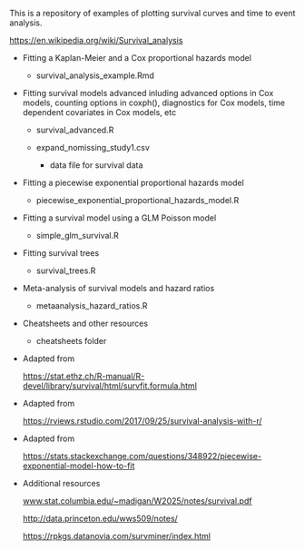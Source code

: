This is a repository of examples of plotting survival curves and time to event analysis.

https://en.wikipedia.org/wiki/Survival_analysis


* Fitting a Kaplan-Meier and a Cox proportional hazards model

	* survival_analysis_example.Rmd

* Fitting survival models advanced inluding advanced options in Cox models, counting options in coxph(), diagnostics for Cox models, time dependent covariates in Cox models, etc

	* survival_advanced.R

	* expand_nomissing_study1.csv

		* data file for survival data  

* Fitting a piecewise exponential proportional hazards model

	* piecewise_exponential_proportional_hazards_model.R

* Fitting a survival model using a GLM Poisson model

	* simple_glm_survival.R

* Fitting survival trees

	* survival_trees.R

* Meta-analysis of survival models and hazard ratios

	* metaanalysis_hazard_ratios.R

* Cheatsheets and other resources

	* cheatsheets folder

* Adapted from 


     https://stat.ethz.ch/R-manual/R-devel/library/survival/html/survfit.formula.html


* Adapted from


    https://rviews.rstudio.com/2017/09/25/survival-analysis-with-r/


* Adapted from 


    https://stats.stackexchange.com/questions/348922/piecewise-exponential-model-how-to-fit
 

* Additional resources


    www.stat.columbia.edu/~madigan/W2025/notes/survival.pdf
    
    http://data.princeton.edu/wws509/notes/
    
    https://rpkgs.datanovia.com/survminer/index.html
    
